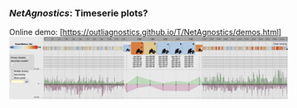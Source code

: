 ### *NetAgnostics*: Timeserie plots?
Online demo:  [https://outliagnostics.github.io/T/NetAgnostics/demos.html]
[![ScreenShot](https://github.com/iDataVisualizationLab/T/blob/main/NetAgnostics/images/teaser.png)](https://youtu.be/x6wgT8--ZkI)

